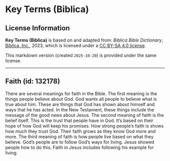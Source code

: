 # Key Terms (Biblica)

## License Information

**Key Terms (Biblica)** is based on and adapted from: _Biblica Bible Dictionary_, [Biblica, Inc.](https://www.biblica.com/), 2023, which is licensed under a [CC BY-SA 4.0 license](https://creativecommons.org/licenses/by-sa/4.0/legalcode.en).

This markdown version (created `2025-10-20`) is provided under the same license.



--------------------------------

## Faith (id: 132178)

There are several meanings for faith in the Bible. The first meaning is the things people believe about God. God wants all people to believe what is true about him. These are things that God has shown about himself and ways that he has acted. In the New Testament, these things include the message of the good news about Jesus. The second meaning of faith is the belief itself. This is the trust that people have in God. It’s based on their hope of how God will keep his promises. How strong people’s faith is shows how much they trust God. Their faith grows as they know God more and more. The third meaning of faith is how people live based on what they believe. God’s people are to follow God’s ways for living. Jesus showed people how to do this. Faith in Jesus includes following his example for living.


